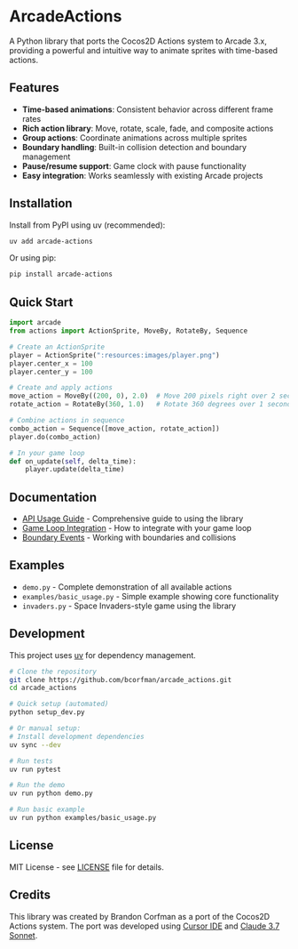 # ArcadeActions

A Python library that ports the Cocos2D Actions system to Arcade 3.x, providing a powerful and intuitive way to animate sprites with time-based actions.

## Features

- **Time-based animations**: Consistent behavior across different frame rates
- **Rich action library**: Move, rotate, scale, fade, and composite actions
- **Group actions**: Coordinate animations across multiple sprites
- **Boundary handling**: Built-in collision detection and boundary management
- **Pause/resume support**: Game clock with pause functionality
- **Easy integration**: Works seamlessly with existing Arcade projects

## Installation

Install from PyPI using uv (recommended):

```bash
uv add arcade-actions
```

Or using pip:

```bash
pip install arcade-actions
```

## Quick Start

```python
import arcade
from actions import ActionSprite, MoveBy, RotateBy, Sequence

# Create an ActionSprite
player = ActionSprite(":resources:images/player.png")
player.center_x = 100
player.center_y = 100

# Create and apply actions
move_action = MoveBy((200, 0), 2.0)  # Move 200 pixels right over 2 seconds
rotate_action = RotateBy(360, 1.0)   # Rotate 360 degrees over 1 second

# Combine actions in sequence
combo_action = Sequence([move_action, rotate_action])
player.do(combo_action)

# In your game loop
def on_update(self, delta_time):
    player.update(delta_time)
```

## Documentation

- [API Usage Guide](docs/api_usage_guide.md) - Comprehensive guide to using the library
- [Game Loop Integration](docs/game_loop_updates.md) - How to integrate with your game loop
- [Boundary Events](docs/boundary_event.md) - Working with boundaries and collisions

## Examples

- `demo.py` - Complete demonstration of all available actions
- `examples/basic_usage.py` - Simple example showing core functionality
- `invaders.py` - Space Invaders-style game using the library

## Development

This project uses [uv](https://docs.astral.sh/uv/) for dependency management.

```bash
# Clone the repository
git clone https://github.com/bcorfman/arcade_actions.git
cd arcade_actions

# Quick setup (automated)
python setup_dev.py

# Or manual setup:
# Install development dependencies
uv sync --dev

# Run tests
uv run pytest

# Run the demo
uv run python demo.py

# Run basic example
uv run python examples/basic_usage.py
```

## License

MIT License - see [LICENSE](LICENSE) file for details.

## Credits

This library was created by Brandon Corfman as a port of the Cocos2D Actions system. The port was developed using [Cursor IDE](https://www.cursor.com/) and [Claude 3.7 Sonnet](https://claude.ai).
